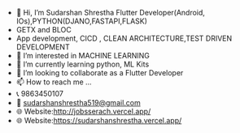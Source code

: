 - 👋 Hi, I’m Sudarshan Shrestha Flutter Developer(Android, IOs),PYTHON(DJANO,FASTAPI,FLASK)
- GETX and BLOC
- App development, CICD , CLEAN ARCHITECTURE,TEST DRIVEN DEVELOPMENT
- 👀 I’m interested in MACHINE LEARNING
- 🌱 I’m currently learning python, ML Kits 
- 💞️ I’m looking to collaborate as a Flutter Developer
- 📫 How to reach me ...
- 📞 9863450107
- 📧 sudarshanshrestha519@gmail.com
- 🌐 Website:http://jobsserach.vercel.app/
- 🌐 Website:https://sudarshanshrestha.vercel.app/
<!---
Sudarshan519/Sudarshan519 is a ✨ special ✨ repository because its `README.md` (this file) appears on your GitHub profile.
You can click the Preview link to take a look at your changes.
--->

